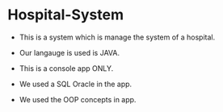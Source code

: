 # Hospital-System

- This is a system which is manage the system of a hospital.
- Our langauge is used is JAVA.

- This is a console app ONLY.
- We used a SQL Oracle in the app.
- We used the OOP concepts in app.

